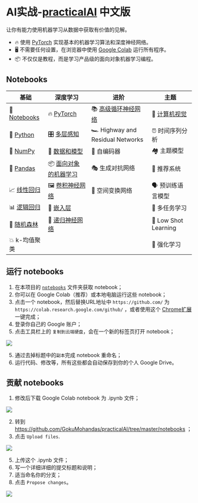 # AI实战-[practicalAI](https://github.com/GokuMohandas/practicalAI) 中文版

让你有能力使用机器学习从数据中获取有价值的见解。
- 🔥 使用 [PyTorch](https://pytorch.org/) 实现基本的机器学习算法和深度神经网络。
- 🖥️ 不需要任何设置，在浏览器中使用 [Google Colab](https://colab.research.google.com/) 运行所有程序。
- 📦 不仅仅是教程，而是学习产品级的面向对象机器学习编程。

## Notebooks
|基础|深度学习|进阶|主题|
|-|-|-|-|
| 📓 [Notebooks]()|🔥 [PyTorch]()|📚 [高级循环神经网络]()|📸 [计算机视觉]()|
| 🐍 [Python]()|🎛️ [多层感知]()|🏎️ Highway and Residual Networks|⏰ 时间序列分析|
|🔢 [NumPy]()|🔎 [数据和模型]()|🔮 自编码器|🏘️ 主题模型|
| 🐼 [Pandas]() |📦 [面向对象的机器学习]()|🎭 生成对抗网络|🛒 推荐系统|
|📈 [线性回归](https://colab.research.google.com/github/MLEveryday/practicalAI-cn/blob/master/notebooks/04_Linear_Regression.ipynb)|🖼️ [卷积神经网络]()|🐝 空间变换网络|🗣️ 预训练语言模型|
|📊 [逻辑回归]()|📝 [嵌入层]()||🤷 多任务学习|
|🌳 [随机森林]()|📗 [递归神经网络]()||🎯 Low Shot Learning|
|💥 k-均值聚类|||🍒 强化学习|

## 运行 notebooks
1. 在本项目的 [`notebooks`](/notebooks/) 文件夹获取 notebook；
2. 你可以在 Google Colab（推荐）或本地电脑运行这些 notebook；
3. 点击一个 notebook，然后替换URL地址中 `https://github.com/` 为 `https://colab.research.google.com/github/` ，或者使用这个 [Chrome扩展](https://chrome.google.com/webstore/detail/open-in-colab/iogfkhleblhcpcekbiedikdehleodpjo) 一键完成；
4. 登录你自己的 Google 账户；
5. 点击工具栏上的 `复制到云端硬盘`，会在一个新的标签页打开 notebook；

<img src="https://raw.githubusercontent.com/GokuMohandas/practicalAI/master/images/copy_to_drive.png">

5. 通过去掉标题中的`副本`完成 notebook 重命名；
6. 运行代码、修改等，所有这些都会自动保存到你的个人 Google Drive。

## 贡献 notebooks
1. 修改后下载 Google Colab notebook 为 .ipynb 文件；

<img src="https://raw.githubusercontent.com/GokuMohandas/practicalAI/master/images/download_ipynb.png">

2. 转到 https://github.com/GokuMohandas/practicalAI/tree/master/notebooks ；
3. 点击 `Upload files`.

<img src="https://raw.githubusercontent.com/GokuMohandas/practicalAI/master/images/upload.png">

5. 上传这个 .ipynb 文件；
6. 写一个详细详细的提交标题和说明；
7. 适当命名你的分支；
8. 点击 `Propose changes`。

<img src="https://raw.githubusercontent.com/GokuMohandas/practicalAI/master/images/commit.png">
